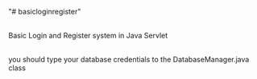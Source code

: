 "# basicloginregister"

<br>Basic Login and Register system in Java Servlet


<br>you should type your database credentials to the DatabaseManager.java class
